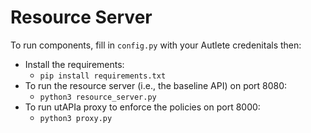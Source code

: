 # Resource Server  

To run components, fill in ``config.py`` with your Autlete credenitals then:

* Install the requirements:
    * ``pip install requirements.txt``
* To run the resource server (i.e., the baseline API) on port 8080:
    * ``python3 resource_server.py``
* To run utAPIa proxy to enforce the policies on port 8000:
    * ``python3 proxy.py``

